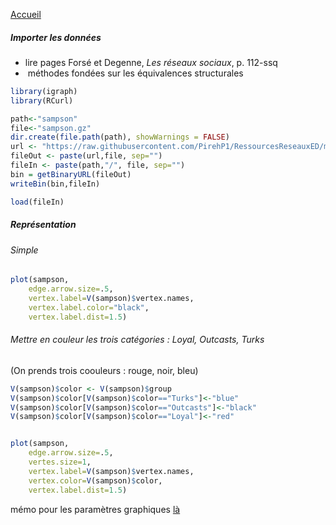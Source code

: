 [Accueil](https://github.com/PirehP1/RessourcesReseauxED/blob/master/README.md)

##### Importer les données 
* lire pages Forsé et Degenne, *Les réseaux sociaux*, p. 112-ssq
*  méthodes fondées sur les équivalences structurales


```R
library(igraph)
library(RCurl)

path<-"sampson"
file<-"sampson.gz"
dir.create(file.path(path), showWarnings = FALSE)
url <- "https://raw.githubusercontent.com/PirehP1/RessourcesReseauxED/master/data/"
fileOut <- paste(url,file, sep="")
fileIn <- paste(path,"/", file, sep="")
bin = getBinaryURL(fileOut) 
writeBin(bin,fileIn)  

load(fileIn)
```
##### Représentation 
###### Simple
```R
plot(sampson, 
    edge.arrow.size=.5, 
    vertex.label=V(sampson)$vertex.names,
    vertex.label.color="black", 
    vertex.label.dist=1.5)
```


###### Mettre en couleur les trois catégories : Loyal, Outcasts, Turks
(On prends trois coouleurs : rouge, noir, bleu)

```R
V(sampson)$color <- V(sampson)$group
V(sampson)$color[V(sampson)$color=="Turks"]<-"blue"
V(sampson)$color[V(sampson)$color=="Outcasts"]<-"black"
V(sampson)$color[V(sampson)$color=="Loyal"]<-"red"


plot(sampson, 
    edge.arrow.size=.5, 
    vertes.size=1,
    vertex.label=V(sampson)$vertex.names,
    vertex.color=V(sampson)$color, 
    vertex.label.dist=1.5)
```
mémo pour les paramètres graphiques [là](https://github.com/PirehP1/RessourcesReseauxED/blob/master/script/memoplot.md)
